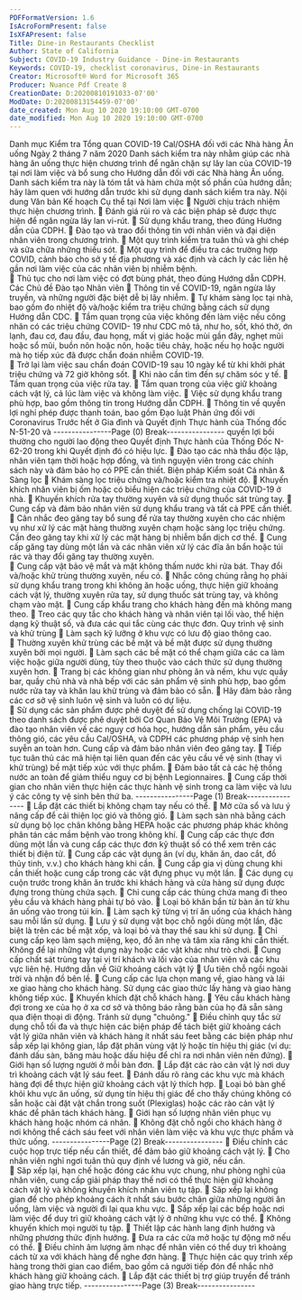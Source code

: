 ```yaml
---
PDFFormatVersion: 1.6
IsAcroFormPresent: false
IsXFAPresent: false
Title: Dine-in Restaurants Checklist
Author: State of California
Subject: COVID-19 Industry Guidance - Dine-in Restaurants
Keywords: COVID-19, checklist coronavirus, Dine-in Restaurants
Creator: Microsoft® Word for Microsoft 365
Producer: Nuance Pdf Create 8
CreationDate: D:20200810191033-07'00'
ModDate: D:20200813154459-07'00'
date_created: Mon Aug 10 2020 19:10:00 GMT-0700
date_modified: Mon Aug 10 2020 19:10:00 GMT-0700
---
```

Danh mục Kiểm tra Tổng quan COVID-19 Cal/OSHA 
đối với các Nhà hàng Ăn uống 
Ngày 2 tháng 7 năm 2020 
Danh sách kiểm tra này nhằm giúp các nhà hàng ăn uống thực hiện chương trình để ngăn chặn sự lây 
lan của COVID-19 tại nơi làm việc và bổ sung cho Hướng dẫn đối với các Nhà hàng Ăn uống. Danh sách 
kiểm tra này là tóm tắt và hàm chứa một số phần của hướng dẫn; hãy làm quen với hướng dẫn trước khi 
sử dụng danh sách kiểm tra này. 
Nội dung Văn bản Kế hoạch Cụ thể tại Nơi làm 
việc 
 Người chịu trách nhiệm thực hiện chương trình. 
 Đánh giá rủi ro và các biện pháp sẽ được thực hiện để ngăn ngừa lây lan vi-rút. 
 Sử dụng khẩu trang, theo đúng Hướng dẫn của CDPH. 
 Đào tạo và trao đổi thông tin với nhân viên và đại diện nhân viên trong chương trình. 
 Một quy trình kiểm tra tuân thủ và ghi chép và sữa chữa những thiếu sót. 
 Một quy trình để điều tra các trường hợp COVID, cảnh báo cho sở y tế địa phương và 
xác định và cách ly các liên hệ gần nơi làm việc của các nhân viên bị nhiễm bệnh.  
 Thủ tục cho nơi làm việc có đợt bùng phát, theo đúng Hướng dẫn CDPH. 
Các Chủ đề Đào tạo Nhân viên 
 Thông tin về COVID-19, ngăn ngừa lây truyền, và những người đặc biệt dễ bị lây nhiễm. 
 Tự khám sàng lọc tại nhà, bao gồm đo nhiệt độ và/hoặc kiểm tra triệu chứng bằng cách 
sử dụng Hướng dẫn CDC. 
 Tầm quan trọng của việc không đến làm việc nếu công nhân có các triệu chứng COVID-
19 như CDC mô tả, như ho, sốt, khó thở, ớn lạnh, đau cơ, đau đầu, đau họng, mất vị 
giác hoặc mùi gần đây, nghẹt mũi hoặc sổ mũi, buồn nôn hoặc nôn, hoặc tiêu chảy, hoặc 
nếu họ hoặc người mà họ tiếp xúc đã được chẩn đoán nhiễm COVID-19.  
 Trở lại làm việc sau chẩn đoán COVID-19 sau 10 ngày kể từ khi khởi phát triệu chứng và 
72 giờ không sốt. 
 Khi nào cần tìm đến sự chăm sóc y tế. 
 Tầm quan trọng của việc rửa tay. 
 Tầm quan trọng của việc giữ khoảng cách vật lý, cả lúc làm việc và không làm việc. 
 Việc sử dụng khẩu trang phù hợp, bao gồm thông tin trong Hướng dẫn CDPH. 
 Thông tin về quyền lợi nghỉ phép được thanh toán, bao gồm Đạo luật Phản ứng đối với 
Coronavirus Trước hết ở Gia đình và Quyết định Thực hành của Thống đốc N-51-20 và 
----------------Page (0) Break----------------
quyền lợi bồi thường cho người lao động theo Quyết định Thực hành của Thống Đốc N-
62-20 trong khi Quyết định đó có hiệu lực. 
 Đào tạo các nhà thầu độc lập, nhân viên tạm thời hoặc hợp đồng, và tình nguyện viên 
trong các chính sách này và đảm bảo họ có PPE cần thiết. 
Biện pháp Kiểm soát Cá nhân & Sàng lọc 
 Khám sàng lọc triệu chứng và/hoặc kiểm tra nhiệt độ. 
 Khuyến khích nhân viên bị ốm hoặc có biểu hiện các triệu chứng của COVID-19 ở nhà. 
 Khuyến khích rửa tay thường xuyên và sử dụng thuốc sát trùng tay. 
 Cung cấp và đảm bảo nhân viên sử dụng khẩu trang và tất cả PPE cần thiết.  
 Cân nhắc đeo găng tay bổ sung để rửa tay thường xuyên cho các nhiệm vụ như xử lý 
các mặt hàng thường xuyên chạm hoặc sàng lọc triệu chứng. Cần đeo găng tay khi xử lý 
các mặt hàng bị nhiễm bẩn dịch cơ thể. 
 Cung cấp găng tay dùng một lần và các nhân viên xử lý các đĩa ăn bẩn hoặc túi rác và 
thay đổi găng tay thường xuyên.  
 Cung cấp vật bảo vệ mắt và mặt không thấm nước khi rửa bát. Thay đổi và/hoặc khử 
trùng thường xuyên, nếu có. 
 Nhắc công chúng rằng họ phải sử dụng khẩu trang trong khi không ăn hoặc uống, thực 
hiện giữ khoảng cách vật lý, thường xuyên rửa tay, sử dụng thuốc sát trùng tay, và 
không chạm vào mặt. 
 Cung cấp khẩu trang cho khách hàng đến mà không mang theo. 
 Treo các quy tắc cho khách hàng và nhân viên tại lối vào, thể hiện dạng kỹ thuật số, và 
đưa các qui tắc cùng các thực đơn. 
Quy trình vệ sinh và khử trùng 
 Làm sạch kỹ lưỡng ở khu vực có lưu độ giao thông cao.  
 Thường xuyên khử trùng các bề mặt và bề mặt được sử dụng thường xuyên bởi mọi 
người. 
 Làm sạch các bề mặt có thể chạm giữa các ca làm việc hoặc giữa người dùng, tùy theo 
thuộc vào cách thức sử dụng thường xuyên hơn. 
 Trang bị các không gian như phòng ăn và nếm, khu vực quầy bar, quầy chủ nhà và nhà 
bếp với các sản phẩm vệ sinh phù hợp, bao gồm nước rửa tay và khăn lau khử trùng và 
đảm bảo có sẵn. 
 Hãy đảm bảo rằng các cơ sở vệ sinh luôn vệ sinh và luôn có dự liệu.  
 Sử dụng các sản phẩm được phê duyệt để sử dụng chống lại COVID-19 theo danh sách 
được phê duyệt bởi Cơ Quan Bảo Vệ Môi Trường (EPA) và đào tạo nhân viên về các 
nguy cơ hóa học, hướng dẫn sản phẩm, yêu cầu thông gió, các yêu cầu Cal/OSHA, và 
CDPH các phương pháp vệ sinh hen suyễn an toàn hơn. Cung cấp và đảm bảo nhân 
viên đeo găng tay. 
 Tiếp tục tuân thủ các mã hiện tại liên quan đến các yêu cầu về vệ sinh (thay vì khử trùng) 
bề mặt tiếp xúc với thực phẩm. 
 Đảm bảo tất cả các hệ thống nước an toàn để giảm thiểu nguy cơ bị bệnh Legionnaires. 
 Cung cấp thời gian cho nhân viên thực hiện các thực hành vệ sinh trong ca làm việc và 
lưu ý các công ty vệ sinh bên thứ ba. 
----------------Page (1) Break----------------
 Lắp đặt các thiết bị không chạm tay nếu có thể. 
 Mở cửa sổ và lưu ý nâng cấp để cải thiện lọc gió và thông gió. 
 Làm sạch sàn nhà bằng cách sử dụng bộ lọc chân không bằng HEPA hoặc các phương 
pháp khác không phân tán các mầm bệnh vào trong không khí. 
 Cung cấp các thực đơn dùng một lần và cung cấp các thực đơn kỹ thuật số có thể xem 
trên các thiết bị điện tử. 
 Cung cấp các vật dụng ăn (ví dụ, khăn ăn, dao cắt, đồ thủy tinh, v.v.) cho khách hàng khi 
cần. 
 Cung cấp gia vị dùng chung khi cần thiết hoặc cung cấp trong các vật đựng phục vụ một 
lần. 
 Các dụng cụ cuộn trước trong khăn ăn trước khi khách hàng và cửa hàng sử dụng được 
đựng trong thùng chứa sạch. 
 Chỉ cung cấp các thùng chứa mang đi theo yêu cầu và khách hàng phải tự bỏ vào. 
 Loại bỏ khăn bẩn từ bàn ăn từ khu ăn uống vào trong túi kín. 
 Làm sạch kỹ từng vị trí ăn uống của khách hàng sau mỗi lần sử dụng. 
 Lưu ý sử dụng vật bọc chỗ ngồi dùng một lần, đặc biệt là trên các bề mặt xốp, và loại bỏ 
và thay thế sau khi sử dụng. 
 Chỉ cung cấp kẹo làm sạch miệng, kẹo, đồ ăn nhẹ và tăm xỉa răng khi cần thiết. Không 
để lại những vật dụng này hoặc các vật khác như trò chơi. 
 Cung cấp chất sát trùng tay tại vị trí khách và lối vào của nhân viên và các khu vực liên 
hệ. 
Hướng dẫn về Giữ khoảng cách vật lý 
 Ưu tiên chỗ ngồi ngoài trời và nhận đồ bên lề. 
 Cung cấp các lựa chọn mang về, giao hàng và lái xe giao hàng cho khách hàng. Sử 
dụng các giao thức lấy hàng và giao hàng không tiếp xúc. 
 Khuyến khích đặt chỗ khách hàng. 
 Yêu cầu khách hàng đợi trong xe của họ ở xa cơ sở và thông báo rằng bàn của họ đã 
sẵn sàng qua điện thoại di động. Tránh sử dụng "chuông." 
 Điều chỉnh quy tắc sử dụng chỗ tối đa và thực hiện các biện pháp để tách biệt giữ 
khoảng cách vật lý giữa nhân viên và khách hàng ít nhất sáu feet bằng các biện pháp 
như sắp xếp lại không gian, lắp đặt phân vùng vật lý hoặc tín hiệu thị giác (ví dụ: đánh 
dấu sàn, băng màu hoặc dấu hiệu để chỉ ra nơi nhân viên nên đứng). 
 Giới hạn số lượng người ở mỗi bàn đơn. 
 Lắp đặt các rào cản vật lý nơi duy trì khoảng cách vật lý sáu feet. 
 Đánh dấu rõ ràng các khu vực mà khách hàng đợi để thực hiện giữ khoảng cách vật lý 
thích hợp. 
 Loại bỏ bàn ghế khỏi khu vực ăn uống, sử dụng tín hiệu thị giác để cho thấy chúng 
không có sẵn hoặc cài đặt vật chắn trong suốt (Plexiglas) hoặc các rào cản vật lý khác để 
phân tách khách hàng. 
 Giới hạn số lượng nhân viên phục vụ khách hàng hoặc nhóm cá nhân. 
 Không đặt chỗ ngồi cho khách hàng ở nơi không thể cách sáu feet với nhân viên làm 
việc và khu vực thực phẩm và thức uống. 
----------------Page (2) Break----------------
 Điều chỉnh các cuộc họp trực tiếp nếu cần thiết, để đảm bảo giữ khoảng cách vật lý. 
 Cho nhân viên nghỉ ngơi tuân thủ quy định về lương và giờ, nếu cần.  
 Săp xếp lại, hạn chế hoặc đóng các khu vực chung, như phòng nghỉ của nhân viên, cung 
cấp giải pháp thay thế nơi có thể thực hiện giữ khoảng cách vật lý và không khuyến 
khích nhân viên tụ tập. 
 Săp xếp lại không gian để cho phép khoảng cách ít nhất sáu bước chân giữa những 
người ăn uống, làm việc và người đi lại qua khu vực. 
 Sắp xếp lại các bếp hoặc nơi làm việc để duy trì giữ khoảng cách vật lý ở những khu vực 
có thể. 
 Không khuyến khích mọi người tụ tập. 
 Thiết lập các hành lang định hướng và những phương thức định hướng. 
 Đưa ra các cửa mở hoặc tự động mở nếu có thể. 
 Điều chỉnh âm lượng âm nhạc để nhân viên có thể duy trì khoảng cách từ xa với khách 
hàng để nghe đơn hàng. 
 Thực hiện các quy trình xếp hàng trong thời gian cao điểm, bao gồm cả người tiếp đón 
để nhắc nhở khách hàng giữ khoảng cách. 
 Lắp đặt các thiết bị trợ giúp truyền để tránh giao hàng trực tiếp. 
----------------Page (3) Break----------------
